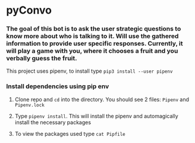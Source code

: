 # pyConvo
### The goal of this bot is to ask the user strategic questions to know more about who is talking to it. Will use the gathered information to provide user specific responses. Currently, it will play a game with you, where it chooses a fruit and you verbally guess the fruit.

This project uses pipenv, to install type `pip3 install --user pipenv`

### Install dependencies using pip env

 1. Clone repo and `cd` into the directory. You should see 2 files: `Pipenv` and `Pipenv.lock`
 
 2. Type `pipenv install`. This will install the pipenv and automagically install the necessary packages

 3. To view the packages used type `cat Pipfile`


